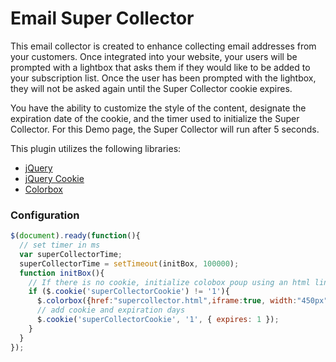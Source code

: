 # Email Super Collector
This email collector is created to enhance collecting email addresses from your customers. Once integrated into your website, your users will be prompted with a lightbox that asks them if they would like to be added to your subscription list. Once the user has been prompted with the lightbox, they will not be asked again until the Super Collector cookie expires.

You have the ability to customize the style of the content, designate the expiration date of the cookie, and the timer used to initialize the Super Collector. For this Demo page, the Super Collector will run after 5 seconds.

This plugin utilizes the following libraries:
- [jQuery](http://jquery.com/)
- [jQuery Cookie](https://github.com/carhartl/jquery-cookie.git)
- [Colorbox](http://www.jacklmoore.com/colorbox/)

### Configuration
```javascript
$(document).ready(function(){
  // set timer in ms
  var superCollectorTime;
  superCollectorTime = setTimeout(initBox, 100000);
  function initBox(){
    // If there is no cookie, initialize colobox poup using an html link
    if ($.cookie('superCollectorCookie') != '1'){
      $.colorbox({href:"supercollector.html",iframe:true, width:"450px", height:"350px"});
      // add cookie and expiration days
      $.cookie('superCollectorCookie', '1', { expires: 1 });
    }
  }
});
```